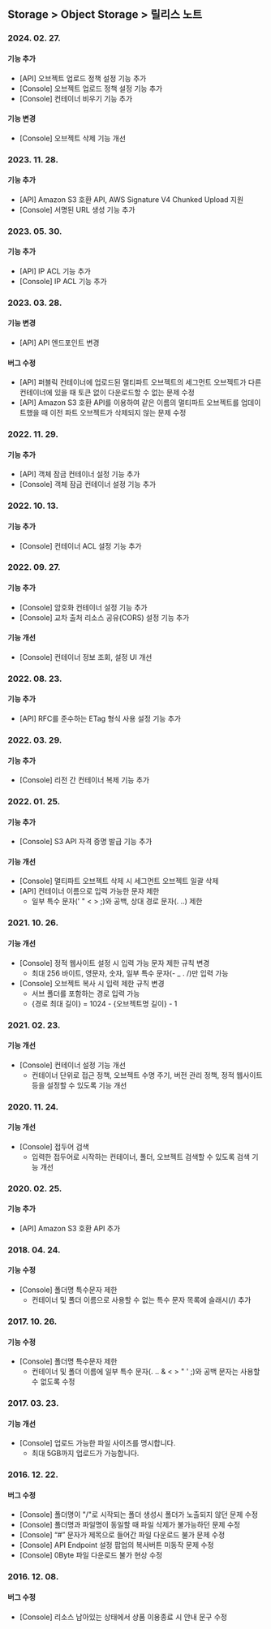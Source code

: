 ## Storage > Object Storage > 릴리스 노트

### 2024. 02. 27.
#### 기능 추가
* [API] 오브젝트 업로드 정책 설정 기능 추가
* [Console] 오브젝트 업로드 정책 설정 기능 추가
* [Console] 컨테이너 비우기 기능 추가

#### 기능 변경
* [Console] 오브젝트 삭제 기능 개선

### 2023. 11. 28.
#### 기능 추가
* [API] Amazon S3 호환 API, AWS Signature V4 Chunked Upload 지원
* [Console] 서명된 URL 생성 기능 추가

### 2023. 05. 30.
#### 기능 추가
* [API] IP ACL 기능 추가
* [Console] IP ACL 기능 추가

### 2023. 03. 28.
#### 기능 변경
* [API] API 엔드포인트 변경

#### 버그 수정
* [API] 퍼블릭 컨테이너에 업로드된 멀티파트 오브젝트의 세그먼트 오브젝트가 다른 컨테이너에 있을 때 토큰 없이 다운로드할 수 없는 문제 수정
* [API] Amazon S3 호환 API를 이용하여 같은 이름의 멀티파트 오브젝트를 업데이트했을 때 이전 파트 오브젝트가 삭제되지 않는 문제 수정

### 2022. 11. 29.
#### 기능 추가
* [API] 객체 잠금 컨테이너 설정 기능 추가
* [Console] 객체 잠금 컨테이너 설정 기능 추가

### 2022. 10. 13.
#### 기능 추가
* [Console] 컨테이너 ACL 설정 기능 추가

### 2022. 09. 27.
#### 기능 추가
* [Console] 암호화 컨테이너 설정 기능 추가
* [Console] 교차 출처 리소스 공유(CORS) 설정 기능 추가

#### 기능 개선
* [Console] 컨테이너 정보 조회, 설정 UI 개선

### 2022. 08. 23.
#### 기능 추가
* [API] RFC를 준수하는 ETag 형식 사용 설정 기능 추가

### 2022. 03. 29.
#### 기능 추가
* [Console] 리전 간 컨테이너 복제 기능 추가

### 2022. 01. 25.
#### 기능 추가
* [Console] S3 API 자격 증명 발급 기능 추가

#### 기능 개선
* [Console] 멀티파트 오브젝트 삭제 시 세그먼트 오브젝트 일괄 삭제
* [API] 컨테이너 이름으로 입력 가능한 문자 제한
    * 일부 특수 문자(' " < > ;)와 공백, 상대 경로 문자(. ..) 제한 

### 2021. 10. 26.
#### 기능 개선
* [Console] 정적 웹사이트 설정 시 입력 가능 문자 제한 규칙 변경
    * 최대 256 바이트, 영문자, 숫자, 일부 특수 문자(- _ . /)만 입력 가능
* [Console] 오브젝트 복사 시 입력 제한 규칙 변경
    * 서브 폴더를 포함하는 경로 입력 가능
    * {경로 최대 길이} = 1024 - {오브젝트명 길이} - 1

### 2021. 02. 23.
#### 기능 개선
* [Console] 컨테이너 설정 기능 개선
    * 컨테이너 단위로 접근 정책, 오브젝트 수명 주기, 버전 관리 정책, 정적 웹사이트 등을 설정할 수 있도록 기능 개선

### 2020. 11. 24.
#### 기능 개선
* [Console] 접두어 검색
    * 입력한 접두어로 시작하는 컨테이너, 폴더, 오브젝트 검색할 수 있도록 검색 기능 개선

### 2020. 02. 25.
#### 기능 추가
* [API] Amazon S3 호환 API 추가

### 2018. 04. 24.
#### 기능 수정
* [Console] 폴더명 특수문자 제한
    * 컨테이너 및 폴더 이름으로 사용할 수 없는 특수 문자 목록에 슬래시(/) 추가

### 2017. 10. 26.
#### 기능 수정
* [Console] 폴더명 특수문자 제한
    * 컨테이너 및 폴더 이름에 일부 특수 문자(. .. & < > " ' ;)와 공백 문자는 사용할 수 없도록 수정

### 2017. 03. 23.
#### 기능 개선
* [Console] 업로드 가능한 파일 사이즈를 명시합니다.
	* 최대 5GB까지 업로드가 가능합니다.

### 2016. 12. 22.
#### 버그 수정
* [Console] 폴더명이 "/"로 시작되는 폴더 생성시 폴더가 노출되지 않던 문제 수정
* [Console] 폴더명과 파일명이 동일할 때 파일 삭제가 불가능하던 문제 수정
* [Console] “#” 문자가 제목으로 들어간 파일 다운로드 불가 문제 수정
* [Console] API Endpoint 설정 팝업의 복사버튼 미동작 문제 수정
* [Console] 0Byte 파일 다운로드 불가 현상 수정

### 2016. 12. 08.
#### 버그 수정
* [Console] 리소스 남아있는 상태에서 상품 이용종료 시 안내 문구 수정
